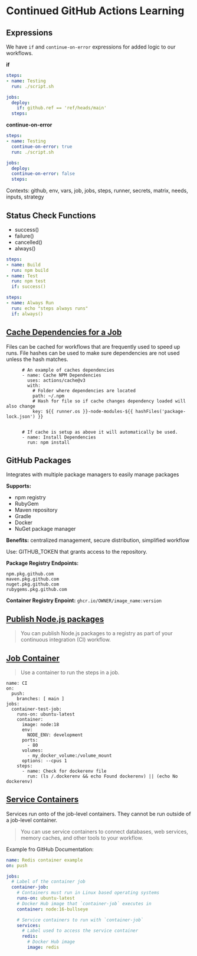 # Continued GitHub Actions Learning 

## Expressions

We have `if` and `continue-on-error` expressions for added logic to our workflows.

**if**
```yaml
steps:
- name: Testing
  run: ./script.sh

jobs:
  deploy:
    if: github.ref == 'ref/heads/main'
  steps:
```

**continue-on-error**
```yaml
steps:
- name: Testing
  continue-on-error: true
  run: ./script.sh

jobs:
  deploy:
  continue-on-error: false
  steps:
```

Contexts: github, env, vars, job, jobs, steps, runner, secrets, matrix, needs, inputs, strategy

## Status Check Functions 
- success()
- failure()
- cancelled()
- always()

```yaml
steps:
- name: Build
  run: npm build
- name: Test
  run: npm test
  if: success()

steps:
- name: Always Run 
  run: echo "steps always runs"
  if: always()
```

## [Cache Dependencies for a Job](https://docs.github.com/en/actions/writing-workflows/choosing-what-your-workflow-does/caching-dependencies-to-speed-up-workflows)

Files can be cached for workflows that are frequently used to speed up runs. File hashes can be used to make sure dependencies are not used unless the hash matches. 

```
      # An example of caches dependencies 
      - name: Cache NPM Dependencies
        uses: actions/cache@v3
        with:
          # Folder where dependencies are located 
          path: ~/.npm
          # Hash for file so if cache changes dependency loaded will also change 
          key: ${{ runner.os }}-node-modules-${{ hashFiles('package-lock.json') }} 

        
      # If cache is setup as above it will automatically be used. 
      - name: Install Dependencies 
        run: npm install 
```

## GitHub Packages 

Integrates with multiple package managers to easily manage packages

**Supports:**
- npm registry
- RubyGem
- Maven repository
- Gradle
- Docker
- NuGet package manager

**Benefits:** centralized management, secure distribution, simplified workflow

Use: GITHUB_TOKEN that grants access to the repository. 

**Package Registry Endpoints:**
```
npm.pkg.github.com
maven.pkg.github.com
nuget.pkg.github.com
rubygems.pkg.github.com
```

**Container Registry Enpoint:**
`ghcr.io/OWNER/image_name:version`

## [Publish Node.js packages](https://docs.github.com/en/actions/use-cases-and-examples/publishing-packages/publishing-nodejs-packages)

> You can publish Node.js packages to a registry as part of your continuous integration (CI) workflow.

## [Job Container](https://docs.github.com/en/actions/writing-workflows/choosing-where-your-workflow-runs/running-jobs-in-a-container)

> Use a container to run the steps in a job.

```
name: CI
on:
  push:
    branches: [ main ]
jobs:
  container-test-job:
    runs-on: ubuntu-latest
    container:
      image: node:18
      env:
        NODE_ENV: development
      ports:
        - 80
      volumes:
        - my_docker_volume:/volume_mount
      options: --cpus 1
    steps:
      - name: Check for dockerenv file
        run: (ls /.dockerenv && echo Found dockerenv) || (echo No dockerenv)
```


## [Service Containers](https://docs.github.com/en/actions/use-cases-and-examples/using-containerized-services/about-service-containers)

Services run onto of the job-level containers. They cannot be run outside of a job-level container.

> You can use service containers to connect databases, web services, memory caches, and other tools to your workflow.

Example fro GitHub Documentation:
```yaml
name: Redis container example
on: push

jobs:
  # Label of the container job
  container-job:
    # Containers must run in Linux based operating systems
    runs-on: ubuntu-latest
    # Docker Hub image that `container-job` executes in
    container: node:16-bullseye

    # Service containers to run with `container-job`
    services:
      # Label used to access the service container
      redis:
        # Docker Hub image
        image: redis

```